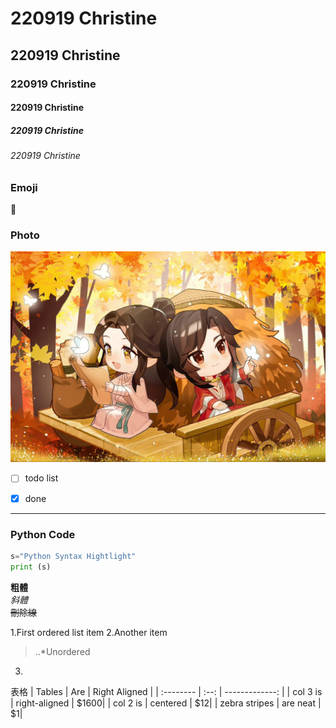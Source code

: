 
# 220919 Christine
## 220919 Christine
### 220919 Christine
#### 220919 Christine
##### 220919 Christine
###### 220919 Christine



### Emoji
🍊


### Photo
![1.jpeg](1.jpeg "1")


- [ ] todo list
- [x] done


---
### Python Code
```python
s="Python Syntax Hightlight"
print (s)
```


**粗體**  
*斜體*  
~~刪除線~~  


1.First ordered list item
2.Another item
>..*Unordered
3.


表格
| Tables   | Are  | Right Aligned  |
| :-------- | :--: | -------------: |
| col 3 is | right-aligned | $1600|
| col 2 is | centered | $12|
| zebra stripes | are neat | $1|












